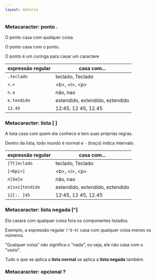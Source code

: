 ```yaml
---
layout: materia
---
```


### Metacaracter: ponto .

O ponto casa com qualquer coisa.

O ponto casa com o ponto.

O ponto é um curinga para casar um caractere

<table>
    <thead>
        <tr>
            <th>expressão regular</th>
            <th>casa com...</th>
        </tr>
    </thead>
    <tbody>
        <tr>
            <td><code>.teclado</code></td>
            <td>teclado, Teclado</td>
        </tr>
        <tr>
            <td><code><.></code></td>
            <td>&lt;b&gt;, &lt;i&gt;, &lt;p&gt;</td>
        </tr>
        <tr>
            <td><code>n.a</code></td>
            <td>não, nao</td>
        </tr>
        <tr>
            <td><code>e.tendido</code></td>
            <td>estendido, extendido, eztendido</td>
        </tr>
        <tr>
            <td><code>12.45</code></td>
            <td>12:45, 12 45, 12.45</td>
        </tr>
    </tbody>
</table>



### Metacaracter: lista [ ]

A lista casa com quem ela conhece e tem suas próprias regras.

Dentro da lista, todo mundo é normal e `-` (traço) indica intervalo.

<table>
    <thead>
        <tr>
            <th>expressão regular</th>
            <th>casa com...</th>
        </tr>
    </thead>
    <tbody>
        <tr>
            <td><code>[Tt]eclado</code></td>
            <td>teclado, Teclado</td>
        </tr>
        <tr>
            <td><code>[&lt;bpi&gt;]</code></td>
            <td>&lt;b&gt;, &lt;i&gt;, &lt;p&gt;</td>
        </tr>
        <tr>
            <td><code>n[ãa]o</code></td>
            <td>não, nao</td>
        </tr>
        <tr>
            <td><code>e[sxz]tendido</code></td>
            <td>estendido, extendido, eztendido</td>
        </tr>
        <tr>
            <td><code>12[:. ]45</code></td>
            <td>12:45, 12 45, 12.45</td>
        </tr>
    </tbody>
</table>



### Metacaracter: lista negada [^]

Ela casará com qualquer coisa fora os componentes listados.

Exemplo, a expressão regular `[^0-9]` casa com qualquer coisa menos os números.

"Qualquer coisa" não significa o "nada", ou seja, ele não casa com o "vazio".

Tudo o que se aplica a __lista normal__ se aplica a __lista negada__ também.



### Metacaracter: opcional ?


